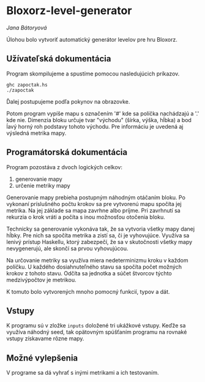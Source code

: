 # Bloxorz-level-generator
*Jana Bátoryová*

Úlohou bolo vytvoriť automatický generátor levelov pre hru Bloxorz.

## Užívateľská dokumentácia ##
Program skompilujeme a spustíme pomocou nasledujúcich príkazov.
```
ghc zapoctak.hs
./zapoctak
```

Ďalej postupujeme podľa pokynov na obrazovke.

Potom program vypíše mapu s označením '#' kde sa políčka nachádzajú a '.' kde
nie. Dimenzia bloku určuje tvar "východu" (šírka, výška, hĺbka) a bod ĺavý
horný roh podstavy tohoto východu. Pre informáciu je uvedená aj výsledná
metrika mapy.

## Programátorská dokumentácia ##
Program pozostáva z dvoch logických celkov:
1. generovanie mapy
2. určenie metriky mapy

Generovanie mapy prebieha postupným náhodným otáčaním bloku. Po vykonaní
príslušného počtu krokov sa pre vytvorenú mapu spočíta jej metrika. Na jej
základe sa mapa zavrhne albo príjme. Pri zavrhnutí sa rekurzia o krok vráti a
počíta s inou možnosťou otočenia bloku.

Technicky sa generovanie vykonáva tak, že sa vytvoria všetky mapy danej hĺbky.
Pre nich sa spočíta metrika a zistí sa, či je vyhovujúce. Využíva sa lenivý
prístup Haskellu, ktorý zabezpečí, že sa v skutočnosti všetky mapy
nevygenerujú, ale skončí sa prvou vyhovujúcou.

Na určovanie metriky sa využíva miera nedeterminizmu kroku v každom políčku. U
každého dosiahnuteľného stavu sa spočíta počet možných krokov z tohoto stavu.
Odčíta sa jednotka a súčet štvorcov týchto medzivýpočtov je metrikou.

K tomuto bolo vytvorených mnoho pomocný funkcií, typov a dát.

## Vstupy ##
K programu sú v zložke ``` inputs ``` doložené tri ukážkové vstupy. Keďže sa
využíva náhodný seed, tak opätovným spúšťaním programu na rovnaké vstupy
získavame rôzne mapy.

## Možné vylepšenia ##
V programe sa dá vyhrať s inými metrikami a ich testovaním.

